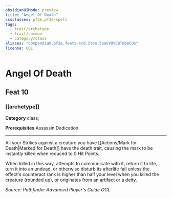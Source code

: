 ```yaml
---
obsidianUIMode: preview
title: "Angel Of Death"
cssclasses: pf2e,pf2e-spell
tags:
  - trait/archetype
  - trait/common
  - category/class
aliases: "Compendium.pf2e.feats-srd.Item.3poGYUYCBTmbeCUs"
license: OGL
---
```

# Angel Of Death
## Feat 10
### [[archetype]]

**Category** class; 



**Prerequisites** Assassin Dedication
* * *
All your Strikes against a creature you have [[Actions/Mark for Death|Marked for Death]] have the death trait, causing the mark to be instantly killed when reduced to 0 Hit Points.

When killed in this way, attempts to communicate with it, return it to life, turn it into an undead, or otherwise disturb its afterlife fail unless the effect's counteract rank is higher than half your level when you killed the creature (rounded up), or originates from an artifact or a deity.

*Source: Pathfinder Advanced Player's Guide*
*OGL*